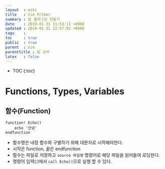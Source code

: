```yaml
---
layout  : wiki
title   : Vim Primer
summary : 빔 플러그인 만들기
date    : 2019-01-31 11:53:11 +0900
updated : 2019-01-31 22:57:02 +0900
tags    : 
toc     : true
public  : true
parent  : vim
parenttitle : 빔 공부
latex   : false
---
```

* TOC
{:toc}

# Functions, Types, Variables

## 함수(Function)

```vimscript
function! Echo()
    echo '안녕'
endfunction
```
- 함수명은 내장 함수와 구별하기 위해 대문자로 시작해야한다.
- 시작은 function, 끝은 endfunction
- 함수는 파일로 저장하고 `source 파일명` 명령어로 해당 파일을 읽어들여 로딩한다.
- 명령어 입력(:)에서 `call Echo()`으로 실행 할 수 있다.

